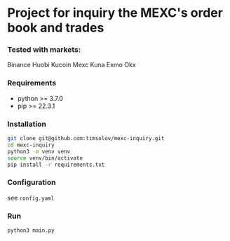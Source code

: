 # Project for inquiry the MEXC's order book and trades

### Tested with markets:
Binance
Huobi
Kucoin
Mexc
Kuna
Exmo
Okx


### Requirements

- python >= 3.7.0
- pip >= 22.3.1

### Installation

```bash
git clone git@github.com:timsolov/mexc-inquiry.git
cd mexc-inquiry
python3 -m venv venv
source venv/bin/activate
pip install -r requirements.txt
```

### Configuration

see `config.yaml`

### Run

```bash
python3 main.py
```
